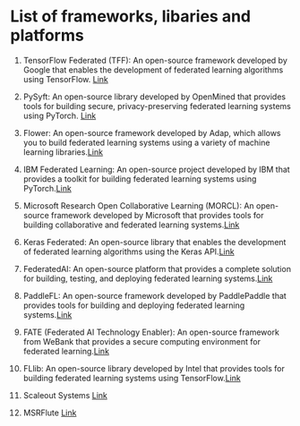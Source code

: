 # List of frameworks, libaries and platforms

1. TensorFlow Federated (TFF): An open-source framework developed by Google that enables the development of federated learning algorithms using TensorFlow. [Link](https://www.tensorflow.org/federated)

2. PySyft: An open-source library developed by OpenMined that provides tools for building secure, privacy-preserving federated learning systems using PyTorch. [Link](https://github.com/OpenMined/PySyft)

3. Flower: An open-source framework developed by Adap, which allows you to build federated learning systems using a variety of machine learning libraries.[Link](https://flower.ai/)

4. IBM Federated Learning: An open-source project developed by IBM that provides a toolkit for building federated learning systems using PyTorch.[Link](https://www.ibm.com/docs/en/watsonx/saas?topic=models-federated-learning)

5. Microsoft Research Open Collaborative Learning (MORCL): An open-source framework developed by Microsoft that provides tools for building collaborative and federated learning systems.[Link]()

6. Keras Federated: An open-source library that enables the development of federated learning algorithms using the Keras API.[Link](https://blog.paperspace.com/federated-learning-with-keras/)

7. FederatedAI: An open-source platform that provides a complete solution for building, testing, and deploying federated learning systems.[Link]()

8. PaddleFL: An open-source framework developed by PaddlePaddle that provides tools for building and deploying federated learning systems.[Link]()

9. FATE (Federated AI Technology Enabler): An open-source framework from WeBank that provides a secure computing environment for federated learning.[Link]()

10. FLlib: An open-source library developed by Intel that provides tools for building federated learning systems using TensorFlow.[Link]()

11. Scaleout Systems [Link](https://www.scaleoutsystems.com/)

12. MSRFlute [Link](https://github.com/microsoft/msrflute)